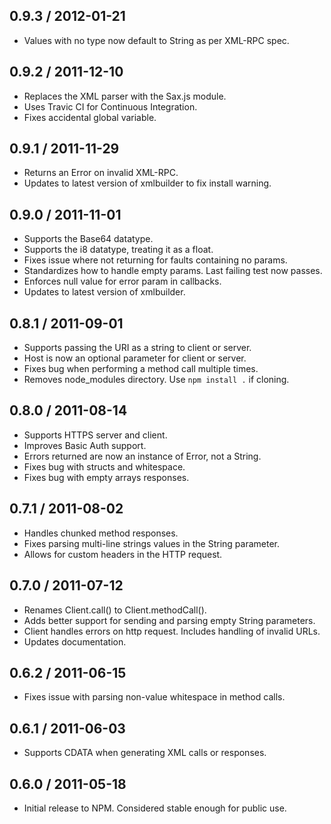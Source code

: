 
## 0.9.3 / 2012-01-21

 * Values with no type now default to String as per XML-RPC spec.

## 0.9.2 / 2011-12-10

 * Replaces the XML parser with the Sax.js module.
 * Uses Travic CI for Continuous Integration.
 * Fixes accidental global variable.

## 0.9.1 / 2011-11-29

 * Returns an Error on invalid XML-RPC.
 * Updates to latest version of xmlbuilder to fix install warning.

## 0.9.0 / 2011-11-01

 * Supports the Base64 datatype.
 * Supports the i8 datatype, treating it as a float.
 * Fixes issue where not returning for faults containing no params.
 * Standardizes how to handle empty params. Last failing test now passes.
 * Enforces null value for error param in callbacks.
 * Updates to latest version of xmlbuilder.

## 0.8.1 / 2011-09-01

 * Supports passing the URI as a string to client or server.
 * Host is now an optional parameter for client or server.
 * Fixes bug when performing a method call multiple times.
 * Removes node_modules directory. Use `npm install .` if cloning.

## 0.8.0 / 2011-08-14

 * Supports HTTPS server and client.
 * Improves Basic Auth support.
 * Errors returned are now an instance of Error, not a String.
 * Fixes bug with structs and whitespace.
 * Fixes bug with empty arrays responses.

## 0.7.1 / 2011-08-02

 * Handles chunked method responses.
 * Fixes parsing multi-line strings values in the String parameter.
 * Allows for custom headers in the HTTP request.

## 0.7.0 / 2011-07-12

 * Renames Client.call() to Client.methodCall().
 * Adds better support for sending and parsing empty String parameters.
 * Client handles errors on http request. Includes handling of invalid URLs.
 * Updates documentation.

## 0.6.2 / 2011-06-15

 * Fixes issue with parsing non-value whitespace in method calls.

## 0.6.1 / 2011-06-03

  * Supports CDATA when generating XML calls or responses.

## 0.6.0 / 2011-05-18

  * Initial release to NPM. Considered stable enough for public use.

